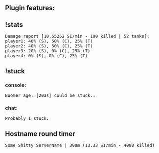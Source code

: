 <h2>Plugin features:</h2>

<h2>!stats</h2>
<pre>
Damage report [10.55252 SI/min - 100 killed | 52 tanks]:
player1: 40% (S), 50% (C), 25% (T)
player2: 40% (S), 50% (C), 25% (T)
player3: 20% (S), 0% (C), 25% (T)
player4: 0% (S), 0% (C), 25% (T)
</pre>

<h2>!stuck</h2>

<h3>console:</h3>
<pre>
Boomer age: [203s] could be stuck..
</pre>

<h3>chat:</h3>
<pre>
Probably 1 stuck.
</pre>

<h2>Hostname round timer</h2>
<pre>
Some Shitty ServerName | 300m (13.33 SI/min - 4000 killed)
</pre>
